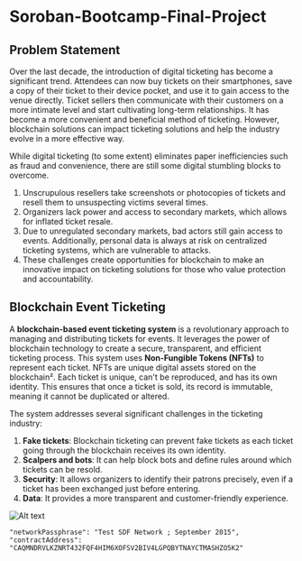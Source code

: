 # Soroban-Bootcamp-Final-Project

## Problem Statement
Over the last decade, the introduction of digital ticketing has become a significant trend. Attendees can now buy tickets on their smartphones, save a copy of their ticket to their device pocket, and use it to gain access to the venue directly. Ticket sellers then communicate with their customers on a more intimate level and start cultivating long-term relationships. It has become a more convenient and beneficial method of ticketing. However, blockchain solutions can impact ticketing solutions and help the industry evolve in a more effective way.

While digital ticketing (to some extent) eliminates paper inefficiencies such as fraud and convenience, there are still some digital stumbling blocks to overcome.
1. Unscrupulous resellers take screenshots or photocopies of tickets and resell them to unsuspecting victims several times.
2. Organizers lack power and access to secondary markets, which allows for inflated ticket resale.
3. Due to unregulated secondary markets, bad actors still gain access to events. Additionally, personal data is always at risk on centralized ticketing systems, which are vulnerable to attacks.
4. These challenges create opportunities for blockchain to make an innovative impact on ticketing solutions for those who value protection and accountability.

## Blockchain Event Ticketing
A **blockchain-based event ticketing system** is a revolutionary approach to managing and distributing tickets for events. It leverages the power of blockchain technology to create a secure, transparent, and efficient ticketing process.
This system uses **Non-Fungible Tokens (NFTs)** to represent each ticket. NFTs are unique digital assets stored on the blockchain². Each ticket is unique, can't be reproduced, and has its own identity. This ensures that once a ticket is sold, its record is immutable, meaning it cannot be duplicated or altered.

The system addresses several significant challenges in the ticketing industry:
1. **Fake tickets**: Blockchain ticketing can prevent fake tickets as each ticket going through the blockchain receives its own identity.
2. **Scalpers and bots**: It can help block bots and define rules around which tickets can be resold.
3. **Security**: It allows organizers to identify their patrons precisely, even if a ticket has been exchanged just before entering.
4. **Data**: It provides a more transparent and customer-friendly experience.

![Alt text](https://img.freepik.com/free-photo/3d-internet-secuirty-badge_1048-18106.jpg?size=626&ext=jpg "blockchain")

    "networkPassphrase": "Test SDF Network ; September 2015",
    "contractAddress": "CAQMNDRVLKZNRT432FQF4HIM6XOFSV2BIV4LGPQBYTNAYCTMASHZO5K2"

